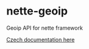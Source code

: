 # nette-geoip
Geoip API for nette framework

[Czech documentation here](https://github.com/Isigar/nette-geoip/blob/master/docs/cs/index.md)
